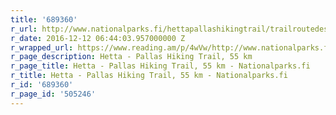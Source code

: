 ```yaml
---
title: '689360'
r_url: http://www.nationalparks.fi/hettapallashikingtrail/trailroutedescription/hettapallashikingtrail
r_date: 2016-12-12 06:44:03.957000000 Z
r_wrapped_url: https://www.reading.am/p/4wVw/http://www.nationalparks.fi/hettapallashikingtrail/trailroutedescription/hettapallashikingtrail
r_page_description: Hetta - Pallas Hiking Trail, 55 km
r_page_title: Hetta - Pallas Hiking Trail, 55 km - Nationalparks.fi
r_title: Hetta - Pallas Hiking Trail, 55 km - Nationalparks.fi
r_id: '689360'
r_page_id: '505246'
---
```


